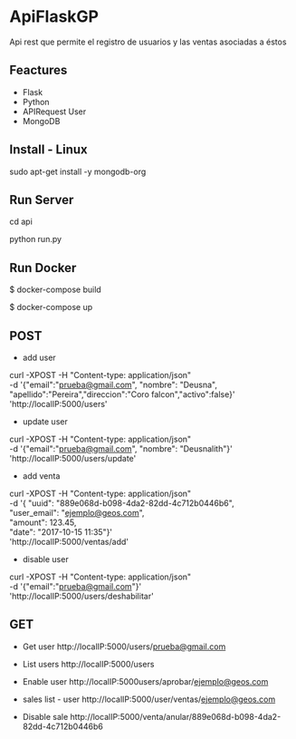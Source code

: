 ApiFlaskGP
==========
Api rest que permite el registro de usuarios y las ventas asociadas a éstos

Feactures
---------

+ Flask
+ Python
+ APIRequest User
+ MongoDB



Install - Linux
---------------

sudo apt-get install -y mongodb-org


Run Server
------------

cd api

python run.py


Run Docker
-----------

$ docker-compose build

$ docker-compose up


POST
------------
+ add user

curl -XPOST -H "Content-type: application/json" \
    -d '{"email":"prueba@gmail.com", "nombre": "Deusna", "apellido":"Pereira","direccion":"Coro falcon","activo":false}' \
    'http://localIP:5000/users'

+ update user

curl -XPOST -H "Content-type: application/json" \
    -d '{"email":"prueba@gmail.com", "nombre": "Deusnalith"}' \
    'http://localIP:5000/users/update'

+ add venta

curl -XPOST -H "Content-type: application/json" \
    -d '{ "uuid": "889e068d-b098-4da2-82dd-4c712b0446b6",\
    "user_email": "ejemplo@geos.com",\
    "amount": 123.45,\
    "date": "2017-10-15 11:35"}' \
    'http://localIP:5000/ventas/add'
    
+ disable user

curl -XPOST -H "Content-type: application/json" \
    -d '{"email":"prueba@gmail.com"}' \
    'http://localIP:5000/users/deshabilitar'
    
    
    
GET
------
+ Get user
http://localIP:5000/users/prueba@gmail.com
  
+ List users
http://localIP:5000/users

+ Enable user
http://localIP:5000users/aprobar/ejemplo@geos.com
  
+ sales list - user
http://localIP:5000/user/ventas/ejemplo@geos.com

+ Disable sale
http://localIP:5000/venta/anular/889e068d-b098-4da2-82dd-4c712b0446b6
